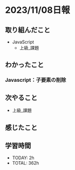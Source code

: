 # 2023/11/08日報
## 取り組んだこと
- JavaScript
  - 上級_課題

## わかったこと
### Javascript：子要素の削除

 
## 次やること
- 上級_課題

## 感じたこと


## 学習時間
- TODAY: 2h
- TOTAL: 362h
